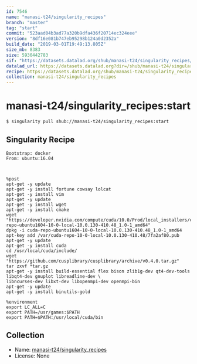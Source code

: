 ```yaml
---
id: 7546
name: "manasi-t24/singularity_recipes"
branch: "master"
tag: "start"
commit: "523aad04b3ad77a320b9dfa436f20714ec324eee"
version: "8df16e081b747eb95298b124a0d2352a"
build_date: "2019-03-01T19:49:13.805Z"
size_mb: 8383
size: 5930442783
sif: "https://datasets.datalad.org/shub/manasi-t24/singularity_recipes/start/2019-03-01-523aad04-8df16e08/8df16e081b747eb95298b124a0d2352a.simg"
datalad_url: https://datasets.datalad.org?dir=/shub/manasi-t24/singularity_recipes/start/2019-03-01-523aad04-8df16e08/
recipe: https://datasets.datalad.org/shub/manasi-t24/singularity_recipes/start/2019-03-01-523aad04-8df16e08/Singularity
collection: manasi-t24/singularity_recipes
---
```


# manasi-t24/singularity_recipes:start

```bash
$ singularity pull shub://manasi-t24/singularity_recipes:start
```

## Singularity Recipe

```singularity
Bootstrap: docker
From: ubuntu:16.04



%post
apt-get -y update
apt-get -y install fortune cowsay lolcat
apt-get -y install vim
apt-get -y update
apt-get -y install wget
apt-get -y install cmake
wget "https://developer.nvidia.com/compute/cuda/10.0/Prod/local_installers/cuda-repo-ubuntu1604-10-0-local-10.0.130-410.48_1.0-1_amd64"
dpkg -i cuda-repo-ubuntu1604-10-0-local-10.0.130-410.48_1.0-1_amd64
apt-key add /var/cuda-repo-10-0-local-10.0.130-410.48/7fa2af80.pub
apt-get -y update
apt-get -y install cuda
cd /usr/local/cuda/include/
wget "https://github.com/cusplibrary/cusplibrary/archive/v0.4.0.tar.gz"
tar zxvf *tar.gz
apt-get -y install build-essential flex bison zlib1g-dev qt4-dev-tools libqt4-dev gnuplot libreadline-dev \
libncurses-dev libxt-dev libopenmpi-dev openmpi-bin
apt-get -y update
apt-get -y install binutils-gold

%environment
export LC_ALL=C
export PATH=/usr/games:$PATH
export PATH=$PATH:/usr/local/cuda/bin
```

## Collection

 - Name: [manasi-t24/singularity_recipes](https://github.com/manasi-t24/singularity_recipes)
 - License: None


